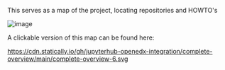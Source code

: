 This serves as a map of the project, locating repositories and HOWTO's

![image](https://user-images.githubusercontent.com/84929/154132940-236bee95-6016-4dff-b1bc-122de1775c8b.png)

A clickable version of this map can be found here:

https://cdn.statically.io/gh/jupyterhub-openedx-integration/complete-overview/main/complete-overview-6.svg
